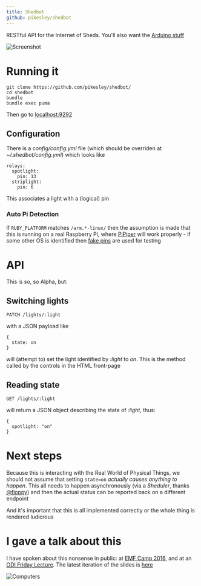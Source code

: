 ```yaml
---
title: Shedbot
github: pikesley/shedbot
---
```

RESTful API for the Internet of Sheds. You'll also want the [Arduino stuff](https://github.com/pikesley/relay-puller)

![Screenshot](http://i.imgur.com/UF0jOr5.png)

# Running it

    git clone https://github.com/pikesley/shedbot/
    cd shedbot
    bundle
    bundle exec puma

Then go to [localhost:9292](http://localhost:9292)

## Configuration

There is a _config/config.yml_ file (which should be overriden at _~/.shedbot/config.yml_) which looks like

    relays:
      spotlight:
        pin: 13
      striplight:
        pin: 6

This associates a light with a (logical) pin

### Auto Pi Detection

If `RUBY_PLATFORM` matches `/arm.*-linux/` then the assumption is made that this is running on a real Raspberry Pi, where [PiPiper](https://github.com/jwhitehorn/pi_piper) will work properly - if some other OS is identified then [fake pins](https://github.com/pikesley/shedbot/blob/96b6add4c5bf6dab20293243d32b64fdfab8337f/lib/shedbot/relay.rb#L43-L55) are used for testing

# API

This is so, so Alpha, but:

## Switching lights

    PATCH /lights/:light

with a JSON payload like

    {
      state: on
    }

will (attempt to) set the light identified by _:light_ to _on_. This is the method called by the controls in the HTML front-page

## Reading state

    GET /lights/:light

will return a JSON object describing the state of _:light_, thus:

    {
      spotlight: "on"
    }

# Next steps

Because this is interacting with the Real World of Physical Things, we should not assume that setting `state=on` _actually causes anything to happen_. This all needs to happen asynchronously (via a _Sheduler_, thanks [@floppy](https://github.com/floppy)) and then the actual status can be reported back on a different endpoint

And it's important that this is all implemented correctly or the whole thing is rendered ludicrous

# I gave a talk about this

I have spoken about this nonsense in public: at [EMF Camp 2016](http://sam.pikesley.org/projects/shedbot/video), and at an [ODI Friday Lecture](https://www.youtube.com/watch?v=g6vUe-ACaZ8&feature=youtu.be&t=13m4s). The latest iteration of the slides is [here](http://sam.pikesley.org/projects/shedbot/presentation)

![Computers](http://i.imgur.com/HxKmjss.jpg)		
